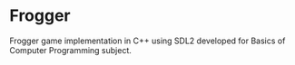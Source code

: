 # Frogger
Frogger game implementation in C++ using SDL2 developed for Basics of Computer Programming subject.
